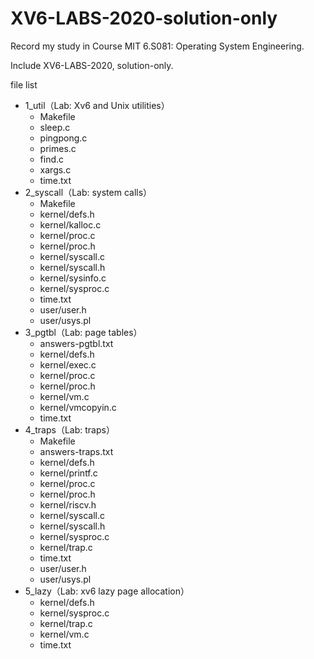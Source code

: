 # XV6-LABS-2020-solution-only
Record my study in Course MIT 6.S081: Operating System Engineering.

Include XV6-LABS-2020, solution-only.



file list

- 1_util（Lab: Xv6 and Unix utilities）
    - Makefile
    - sleep.c
    - pingpong.c
    - primes.c
    - find.c
    - xargs.c
    - time.txt
- 2_syscall（Lab: system calls）
    - Makefile
    - kernel/defs.h
    - kernel/kalloc.c
    - kernel/proc.c
    - kernel/proc.h
    - kernel/syscall.c
    - kernel/syscall.h
    - kernel/sysinfo.c
    - kernel/sysproc.c
    - time.txt
    - user/user.h
    - user/usys.pl
- 3_pgtbl（Lab: page tables）
    - answers-pgtbl.txt
    - kernel/defs.h
    - kernel/exec.c
    - kernel/proc.c
    - kernel/proc.h
    - kernel/vm.c
    - kernel/vmcopyin.c
    - time.txt
- 4_traps（Lab: traps）
    - Makefile
    - answers-traps.txt
    - kernel/defs.h
    - kernel/printf.c
    - kernel/proc.c
    - kernel/proc.h
    - kernel/riscv.h
    - kernel/syscall.c
    - kernel/syscall.h
    - kernel/sysproc.c
    - kernel/trap.c
    - time.txt
    - user/user.h
    - user/usys.pl
- 5_lazy（Lab: xv6 lazy page allocation）
    - kernel/defs.h
    - kernel/sysproc.c
    - kernel/trap.c
    - kernel/vm.c
    - time.txt

